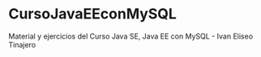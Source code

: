 # CursoJavaEEconMySQL
Material y ejercicios del Curso Java SE, Java EE con MySQL - Ivan Eliseo Tinajero
